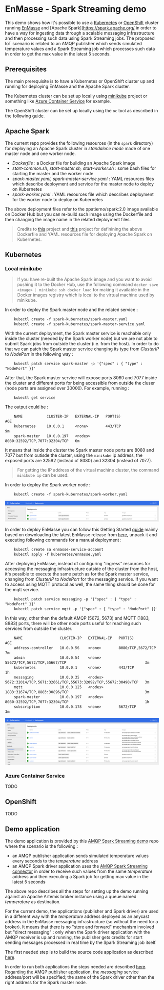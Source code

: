 # EnMasse - Spark Streaming demo

This demo shows how it's possible to use a [Kubernetes](https://kubernetes.io/) or [OpenShift](https://www.openshift.com/) cluster running [EnMasse](https://enmasseproject.github.io/) and [Apache Spark](https://spark.apache.org/ in order to have a way for ingesting data through a scalable messaging infrastructure and then processing such data using Spark Streaming jobs.
The proposed IoT scenario is related to an AMQP publisher which sends simulated temperature values and a Spark Streaming job which processes such data in order to get the max value in the latest 5 seconds.

## Prerequisites

The main prerequisite is to have a Kubernetes or OpenShift cluster up and running for deploying EnMasse and the Apache Spark cluster. 

The Kubernetes cluster can be set up locally using [minikube](https://github.com/kubernetes/minikube) project or something like [Azure Container Service](https://azure.microsoft.com/en-us/services/container-service/) for example.

The OpenShift cluster can be set up locally using the `oc` tool as described in the following [guide](https://github.com/openshift/origin/blob/master/docs/cluster_up_down.md).

## Apache Spark

The current repo provides the following resources (in the `spark` directory) for deploying an Apache Spark cluster in _standalone mode_ made of one master node and one worker node.

* _Dockerfile_ : a Docker file for building an Apache Spark image
* _start-common.sh, start-master.sh, start-worker.sh_ : some bash files for starting the master and the worker node
* _spark-master.yaml, spark-master-service.yaml_ : YAML resources files which describe deployment and service for the master node to deploy on Kubernetes
* _spark-worker.yaml_ : YAML resources file which describes deployment for the worker node to deploy on Kubernetes

The above deployment files refer to the ppatierno/spark:2.0 image available on Docker Hub but you can re-build such image using the Dockerfile and then changing the image name in the related deployment files.

> Credits to [this](https://github.com/phatak-dev/kubernetes-spark) project and [this](https://github.com/kubernetes/kubernetes/tree/master/examples/spark) project for definining the above Dockerfile and YAML resources file for deploying Apache Spark on Kubernetes.

## Kubernetes

### Local minikube

> If you have re-built the Apache Spark image and you want to avoid pushing it to the Docker Hub, use the following command `docker save <image> | minikube ssh docker load` for making it available in the Docker images registry which is local to the virtual machine used by minikube.

In order to deploy the Spark master node and the related service :

        kubectl create -f spark-kubernetes/spark-master.yaml
        kubectl create -f spark-kubernetes/spark-master-service.yaml

With the current deployment, the Spark master service is reachable only inside the cluster (needed by the Spark worker node) but we are not able to submit Spark jobs from outside the cluster (i.e. from the host).
In order to do that we can patch the Spark master service changing its type from _ClusterIP_ to _NodePort_ in the following way :

        kubectl patch service spark-master -p '{"spec" : { "type" : "NodePort" }}'

After that, the Spark master service will expose ports 8080 and 7077 inside the cluster and different ports for being accessible from outside the cluser (node ports are assigned over 30000).
For example, running :

        kubectl get service

The output could be :

        NAME           CLUSTER-IP   EXTERNAL-IP   PORT(S)                         AGE
        kubernetes     10.0.0.1     <none>        443/TCP                         9m
        spark-master   10.0.0.197   <nodes>       8080:32592/TCP,7077:32304/TCP   6m

It means that inside the cluster the Spark master node ports are 8080 and 7077 but from outisde the cluster, using the `minikube` ip address, the exposed ports are 32592 (instead of 8080) and 32304 (instead of 7077).

> For getting the IP address of the virtual machine cluster, the command `minikube ip` can be used.

In order to deploy the Spark worker node :

        kubectl create -f spark-kubernetes/spark-worker.yaml

![Apache Spark on Kubernetes](./images/spark_kubernetes.png)

In order to deploy EnMasse you can follow this Getting Started [guide](https://github.com/EnMasseProject/enmasse/blob/master/documentation/getting-started/kubernetes.md) mainly based on downloading the latest EnMasse release from [here](https://github.com/EnMasseProject/enmasse/releases), unpack it and executing following commands for a manual deployment :

        kubectl create sa enmasse-service-account
        kubectl apply -f kubernetes/enmasse.yaml

After deploying EnMasse, instead of configuring "ingress" resources for accessing the messaging infrastructure outside of the cluster from the host, it's possible to execute the same patch as for the Spark master service, changing from _ClusterIP_ to _NodePort_ for the messaging service. If you want to access using MQTT protocol as well, the same thing should be done for the mqtt service.

        kubectl patch service messaging -p '{"spec" : { "type" : "NodePort" }}'
        kubectl patch service mqtt -p '{"spec" : { "type" : "NodePort" }}'

In this way, other then the default AMQP (5672, 5673) and MQTT (1883, 8883) ports, there will be other node ports useful for reaching such services from outside the cluster.

        NAME                 CLUSTER-IP   EXTERNAL-IP   PORT(S)                                                         AGE
        address-controller   10.0.0.56    <none>        8080/TCP,5672/TCP                                               7m
        admin                10.0.0.54    <none>        55672/TCP,5672/TCP,55667/TCP                                    3m
        kubernetes           10.0.0.1     <none>        443/TCP                                                         1h
        messaging            10.0.0.35    <nodes>       5672:32014/TCP,5671:32661/TCP,55673:32092/TCP,55672:30490/TCP   3m
        mqtt                 10.0.0.125   <nodes>       1883:31674/TCP,8883:30896/TCP                                   3m
        spark-master         10.0.0.197   <nodes>       8080:32592/TCP,7077:32304/TCP                                   1h
        subscription         10.0.0.178   <none>        5672/TCP                                                        3m

![EnMasse on Kubernetes](./images/enmasse_kubernetes.png)

### Azure Container Service

TODO

## OpenShift

TODO

## Demo application

The demo application is provided by this [AMQP Spark Streaming demo](https://github.com/redhat-iot/amqp-spark-demo) repo where the scenario is the following :

* an AMQP publisher application sends simulated temperature values every seconds to the _temperature_ address
* an AMQP Spark driver application uses the [AMQP Spark Streaming connector](https://github.com/radanalyticsio/streaming-amqp) in order to receive such values from the same _temperature_ address and then executing a Spark job for getting max value in the latest 5 seconds

The above repo describes all the steps for setting up the demo running against an Apache Artemis broker instance using a queue named _temperature_ as destination.

For the current demo, the applications (publisher and Spark driver) are used in a different way with the _temperature_ address deployed as an anycast address in the EnMasse messaging infrastructure (so without the need for a broker). It means that there is no "store and forward" mechanism involved but "direct messaging" : only when the Spark driver application with the AMQP receiver is up and running, the publisher gets credits for start sending messages processed in real time by the Spark Streaming job itself.

The first needed step is to build the source code application as described [here](https://github.com/redhat-iot/amqp-spark-demo#building-the-demo-source-code).

In order to run both applications the steps needed are described [here](https://github.com/redhat-iot/amqp-spark-demo#running-demo-applications).
Regarding the AMQP publisher application, the _messaging_ service address/port will be specified; the same of the Spark driver other than the right address for the Spark master node.


